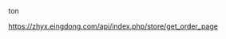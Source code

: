 <!--
 * @Author: your name
 * @Date: 2021-05-17 17:46:51
 * @LastEditTime: 2021-05-17 17:58:15
 * @LastEditors: Please set LastEditors
 * @Description: In User Settings Edit
 * @FilePath: /newCreawling/微信扫码点餐/README.md
-->ton 
https://zhyx.eingdong.com/api/index.php/store/get_order_page 